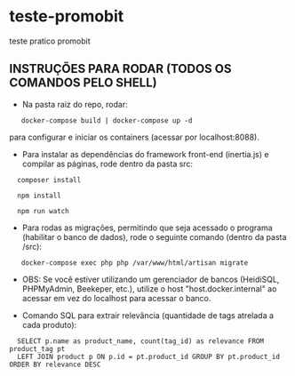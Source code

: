 # teste-promobit
teste pratico promobit

## INSTRUÇÕES PARA RODAR (TODOS OS COMANDOS PELO SHELL)
 - Na pasta raiz do repo, rodar:
 ```
    docker-compose build | docker-compose up -d
 ```
 para configurar e iniciar os containers (acessar por localhost:8088).

 - Para instalar as dependências do framework front-end (inertia.js) e compilar as páginas, rode dentro da pasta src:
 ```
   composer install

   npm install

   npm run watch
 ```

 - Para rodas as migrações, permitindo que seja acessado o programa (habilitar o banco de dados), rode o seguinte comando (dentro da pasta /src):
 ```
    docker-compose exec php php /var/www/html/artisan migrate
 ```

 - OBS: Se você estiver utilizando um gerenciador de bancos (HeidiSQL, PHPMyAdmin, Beekeper, etc.), utilize o host
 "host.docker.internal" ao acessar em vez do localhost para acessar o banco.

 - Comando SQL para extrair relevância (quantidade de tags atrelada a cada produto): 
 ```
   SELECT p.name as product_name, count(tag_id) as relevance FROM product_tag pt 
   LEFT JOIN product p ON p.id = pt.product_id GROUP BY pt.product_id ORDER BY relevance DESC
 ```